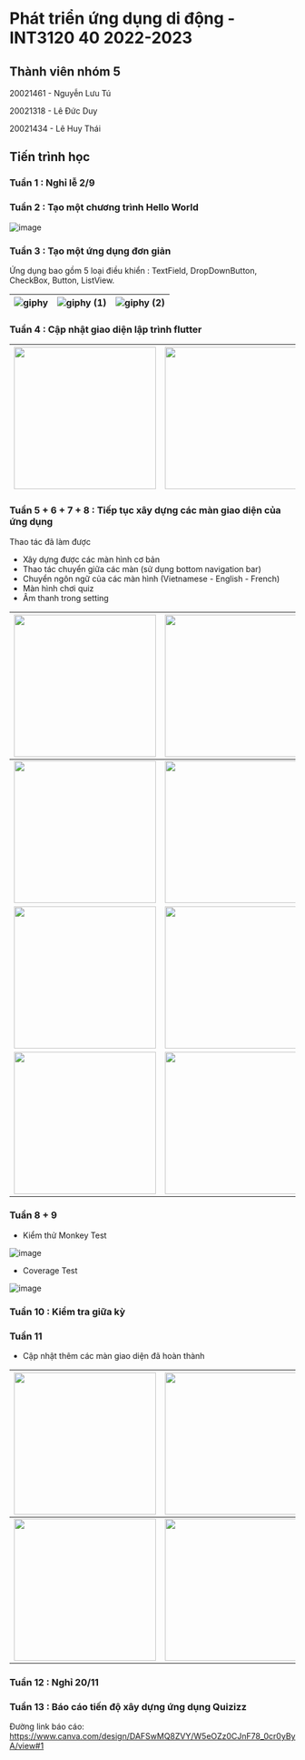 # Phát triển ứng dụng di động - INT3120 40 2022-2023

## Thành viên nhóm 5

20021461 - Nguyễn Lưu Tú

20021318 - Lê Đức Duy

20021434 - Lê Huy Thái

## Tiến trình học

### Tuần 1 : Nghỉ lễ 2/9

### Tuần 2 : Tạo một chương trình Hello World

![image](https://user-images.githubusercontent.com/80797703/190573293-788bbbf1-a283-47fa-888b-97d9efc478fa.png)

### Tuần 3 : Tạo một ứng dụng đơn giản

Ứng dụng bao gồm 5 loại điều khiển : TextField, DropDownButton, CheckBox, Button, ListView.

| ![giphy](https://user-images.githubusercontent.com/80797703/191796206-f8a35a13-caa8-4fbc-bc93-19b6f21cf32e.gif) | ![giphy (1)](https://user-images.githubusercontent.com/80797703/191796240-f865aa0d-f4e9-488e-bf76-a959c3b3089c.gif) | ![giphy (2)](https://user-images.githubusercontent.com/80797703/191796251-a807f420-883c-4166-82ba-d6d6296dbe4e.gif) |
|---|---|---|

### Tuần 4 : Cập nhật giao diện lập trình flutter

| <img src="https://user-images.githubusercontent.com/80797703/193206530-952f5aba-0572-4bcc-9905-bdfcc93c28de.jpg" alt="" width="250"/> | <img src="https://user-images.githubusercontent.com/80797703/193206584-7d17ec9a-6e75-48fd-8382-9f85da86501c.jpg" alt="" width="250"/> |
|---|---|

### Tuần 5 + 6 + 7 + 8 : Tiếp tục xây dựng các màn giao diện của ứng dụng
Thao tác đã làm được
- Xây dựng được các màn hình cơ bản
- Thao tác chuyển giữa các màn (sử dụng bottom navigation bar)
- Chuyển ngôn ngữ của các màn hình (Vietnamese - English - French)
- Màn hình chơi quiz
- Âm thanh trong setting

| <img src="https://user-images.githubusercontent.com/80797703/198460772-82194ccd-82a6-4429-b556-5ddf666fd3ab.png" alt="" width="250"/> | <img src="https://user-images.githubusercontent.com/80797703/198460916-95a6a5e6-bbf4-4a10-a0c6-74752fa007c2.png" alt="" width="250"/> | <img src="https://user-images.githubusercontent.com/80797703/198461080-1d359f2b-00c5-472b-953e-94d05bb99fc0.png" alt="" width="250"/> |
|---|---|---|
| <img src="https://user-images.githubusercontent.com/80797703/198461274-0c083ef6-9d10-4d1f-b20f-06756edc9461.png" alt="" width="250"/> | <img src="https://user-images.githubusercontent.com/80797703/198461477-940a967d-e3d5-4d54-86f1-f489fb3e6e8f.png" alt="" width="250"/> | <img src="https://user-images.githubusercontent.com/80797703/198461623-7db9cb54-76cc-4504-960c-ce937fdc3489.png" alt="" width="250"/> |
| <img src="https://user-images.githubusercontent.com/80797703/198464338-101afbf8-e506-4fd8-afae-7ff14bc70840.png" alt="" width="250"/> | <img src="https://user-images.githubusercontent.com/80797703/198464644-1c35332c-7b54-4bb1-840b-17f5c7d88987.png" alt="" width="250"/> | <img src="https://user-images.githubusercontent.com/80797703/198465122-a2455f40-2dca-4a93-8907-b2fb3dab64e8.png" alt="" width="250"/> |
| <img src="https://user-images.githubusercontent.com/80797703/198465552-0b629d06-7167-4d9f-b02f-1f5b110371c0.png" alt="" width="250"/> | <img src="https://user-images.githubusercontent.com/80797703/198465902-be504274-a275-4949-b0cb-b97d85898927.png" alt="" width="250"/> | <img src="https://user-images.githubusercontent.com/80797703/198466159-9706c6c5-38f0-4bc1-b43b-fda7703714be.png" alt="" width="250"/> |

### Tuần 8 + 9 
- Kiểm thử Monkey Test

![image](https://user-images.githubusercontent.com/80797703/198521752-922a7909-3e61-4cc3-9350-8b0553f4cd77.png)


- Coverage Test

![image](https://user-images.githubusercontent.com/80797703/199882565-6aa31830-00aa-467c-996e-09aec046abfb.png)

### Tuần 10 : Kiểm tra giữa kỳ

### Tuần 11
- Cập nhật thêm các màn giao diện đã hoàn thành

| <img src="https://user-images.githubusercontent.com/80797703/201277688-17cb6bcb-8a93-410e-a866-33a4219f8270.png" alt="" width="250"/> | <img src="https://user-images.githubusercontent.com/80797703/201277891-1045bffd-6c66-44df-a3c4-3c37f4cbccdb.png" alt="" width="250"/> | <img src="https://user-images.githubusercontent.com/80797703/201278883-6c2f8e28-3a0b-4ba7-90de-07b7f6e5ae97.png" alt="" width="250"/> |
|---|---|---|
| <img src="https://user-images.githubusercontent.com/80797703/201473663-e0d06f35-c341-4e41-a403-27093fccacd0.gif" alt="" width="250"/> | <img src="https://user-images.githubusercontent.com/80797703/201473667-59fc18c6-e9de-4a6b-9c38-a350f6fdbc12.gif" alt="" width="250"/> | <img src="https://user-images.githubusercontent.com/80797703/201473674-6e3bf512-d6a2-4210-99cd-55ad30f62700.gif" alt="" width="250"/> |

### Tuần 12 : Nghỉ 20/11

### Tuần 13 : Báo cáo tiến độ xây dựng ứng dụng Quizizz

Đường link báo cáo: https://www.canva.com/design/DAFSwMQ8ZVY/W5eOZz0CJnF78_0cr0yByA/view#1



